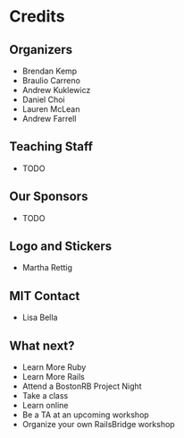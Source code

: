 # Credits

## Organizers
* Brendan Kemp
* Braulio Carreno
* Andrew Kuklewicz
* Daniel Choi
* Lauren McLean
* Andrew Farrell

## Teaching Staff
* TODO

## Our Sponsors
* TODO

## Logo and Stickers
* Martha Rettig

## MIT Contact
* Lisa Bella

## What next?
* Learn More Ruby
* Learn More Rails
* Attend a BostonRB Project Night
* Take a class
* Learn online
* Be a TA at an upcoming workshop
* Organize your own RailsBridge workshop

